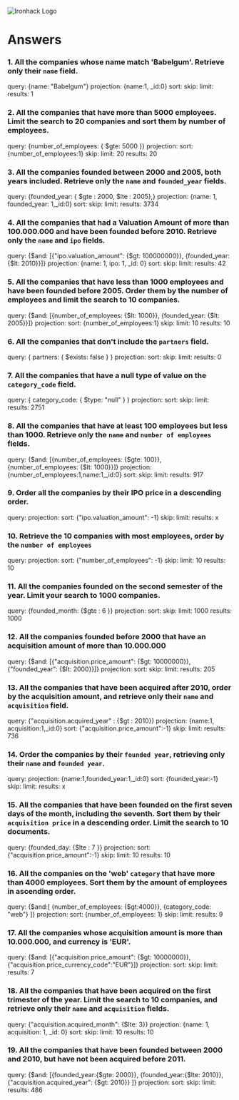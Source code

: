 ![Ironhack Logo](https://i.imgur.com/1QgrNNw.png)

# Answers

### 1. All the companies whose name match 'Babelgum'. Retrieve only their `name` field.

query: {name: "Babelgum"}
projection: {name:1, _id:0}
sort:
skip:
limit:
results: 1

### 2. All the companies that have more than 5000 employees. Limit the search to 20 companies and sort them by **number of employees**.

query: {number_of_employees: { $gte: 5000 }}
projection: 
sort: {number_of_employees:1}
skip:
limit: 20
results: 20 


### 3. All the companies founded between 2000 and 2005, both years included. Retrieve only the `name` and `founded_year` fields.

query: {founded_year: { $gte :  2000, $lte : 2005},}
projection: {name: 1, founded_year: 1,_id:0}
sort: 
skip:
limit: 
results: 3734


### 4. All the companies that had a Valuation Amount of more than 100.000.000 and have been founded before 2010. Retrieve only the `name` and `ipo` fields.

query: {$and: [{"ipo.valuation_amount": {$gt: 100000000}}, {founded_year: {$lt: 2010}}]}
projection: {name: 1, ipo: 1, _id: 0}
sort: 
skip:
limit: 
results: 42


### 5. All the companies that have less than 1000 employees and have been founded before 2005. Order them by the number of employees and limit the search to 10 companies.

query: {$and: [{number_of_employees: {$lt: 1000}}, {founded_year: {$lt: 2005}}]}
projection: 
sort: {number_of_employees:1}
skip:
limit: 10
results: 10 


### 6. All the companies that don't include the `partners` field.

query: { partners: { $exists: false } }
projection: 
sort: 
skip:
limit: 
results: 0 

### 7. All the companies that have a null type of value on the `category_code` field.

query: { category_code: { $type: "null" } }
projection: 
sort: 
skip:
limit: 
results: 2751


### 8. All the companies that have at least 100 employees but less than 1000. Retrieve only the `name` and `number of employees` fields.

query: {$and: [{number_of_employees: {$gte: 100}}, {number_of_employees: {$lt: 1000}}]}
projection: {number_of_employees:1,name:1,_id:0}
sort: 
skip:
limit: 
results: 917


### 9. Order all the companies by their IPO price in a descending order.

query: 
projection: 
sort: {"ipo.valuation_amount": -1}
skip: 
limit: 
results: x 


### 10. Retrieve the 10 companies with most employees, order by the `number of employees`

query: 
projection: 
sort: {"number_of_employees": -1}
skip: 
limit: 10
results: 10

### 11. All the companies founded on the second semester of the year. Limit your search to 1000 companies.

query: {founded_month: {$gte : 6 }}
projection: 
sort: 
skip:
limit: 1000
results: 1000

### 12. All the companies founded before 2000 that have an acquisition amount of more than 10.000.000

query: {$and: [{"acquisition.price_amount": {$gt: 10000000}}, {"founded_year": {$lt: 2000}}]} 
projection: 
sort: 
skip:
limit: 
results: 205

### 13. All the companies that have been acquired after 2010, order by the acquisition amount, and retrieve only their `name` and `acquisition` field.

query: {"acquisition.acquired_year" : {$gt : 2010}}
projection: {name:1, acquisition:1,_id:0}
sort: {"acquisition.price_amount":-1} 
skip:
limit: 
results: 736

### 14. Order the companies by their `founded year`, retrieving only their `name` and `founded year`.

query: 
projection: {name:1,founded_year:1,_id:0}
sort: {founded_year:-1}
skip:
limit: 
results: x

### 15. All the companies that have been founded on the first seven days of the month, including the seventh. Sort them by their `acquisition price` in a descending order. Limit the search to 10 documents.

query: {founded_day: {$lte : 7 }}
projection: 
sort:  {"acquisition.price_amount":-1} 
skip:
limit: 10
results: 10

### 16. All the companies on the 'web' `category` that have more than 4000 employees. Sort them by the amount of employees in ascending order.

query: {$and:[ {number_of_employees: {$gt:4000}}, {category_code: "web"} ]}
projection: 
sort: {number_of_employees: 1}
skip:
limit: 
results: 9

### 17. All the companies whose acquisition amount is more than 10.000.000, and currency is 'EUR'.

query: {$and: [{"acquisition.price_amount": {$gt: 10000000}},{"acquisition.price_currency_code":"EUR"}]}
projection: 
sort: 
skip:
limit: 
results: 7

### 18. All the companies that have been acquired on the first trimester of the year. Limit the search to 10 companies, and retrieve only their `name` and `acquisition` fields.

query: {"acquisition.acquired_month": {$lte: 3}}
projection: {name: 1, acquisition: 1, _id: 0}
sort: 
skip:
limit: 10
results: 10 

### 19. All the companies that have been founded between 2000 and 2010, but have not been acquired before 2011.

query: {$and: [{founded_year:{$gte: 2000}}, {founded_year:{$lte: 2010}}, {"acquisition.acquired_year": {$gt: 2010}} ]}
projection: 
sort: 
skip:
limit: 
results: 486 

